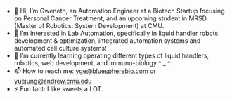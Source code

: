 - 👋 Hi, I’m Gweneth, an Automation Engineer at a Biotech Startup focusing on Personal Cancer Treatment, and an upcoming student in MRSD (Master of Robotics: System Development) at CMU.
- 👀 I’m interested in Lab Automation, specifically in liquid handler robots development & optimization, integrated automation systems and automated cell culture systems!
- 🌱 I’m currently learning operating different types of liquid handlers, robotics, web development, and immuno-biology ^ _ ^
- 📫 How to reach me: yge@bluespherebio.com or yuejung@andrew.cmu.edu
- ⚡ Fun fact: I like sweets a LOT.

<!---
AutomationEngineer-GWENETH/AutomationEngineer-GWENETH is a ✨ special ✨ repository because its `README.md` (this file) appears on your GitHub profile.
You can click the Preview link to take a look at your changes.
--->
